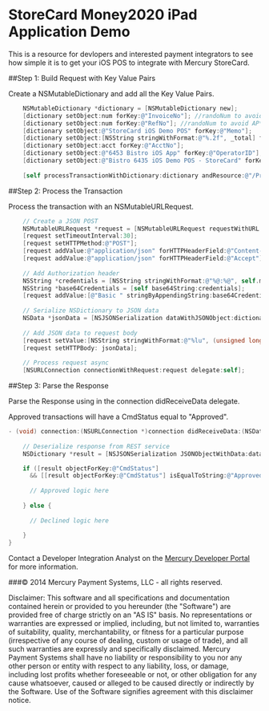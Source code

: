 StoreCard Money2020 iPad Application Demo
=========
This is a resource for devlopers and interested payment integrators to see how simple it is to get your iOS POS to integrate with Mercury StoreCard.

##Step 1: Build Request with Key Value Pairs
  
Create a NSMutableDictionary and add all the Key Value Pairs.
  
```Objective-C
    NSMutableDictionary *dictionary = [NSMutableDictionary new];
    [dictionary setObject:num forKey:@"InvoiceNo"]; //randoNum to avoid AP*
    [dictionary setObject:num forKey:@"RefNo"]; //randoNum to avoid AP*
    [dictionary setObject:@"StoreCard iOS Demo POS" forKey:@"Memo"];
    [dictionary setObject:[NSString stringWithFormat:@"%.2f", _total] forKey:@"Purchase"];
    [dictionary setObject:acct forKey:@"AcctNo"];
    [dictionary setObject:@"6453 Bistro iOS App" forKey:@"OperatorID"];
    [dictionary setObject:@"Bistro 6435 iOS Demo POS - StoreCard" forKey:@"Memo"];
    
    [self processTransactionWithDictionary:dictionary andResource:@"/PrePaid/Sale"];
```
##Step 2: Process the Transaction

Process the transaction with an NSMutableURLRequest.

```Objective-C
    // Create a JSON POST
    NSMutableURLRequest *request = [NSMutableURLRequest requestWithURL:[NSURL URLWithString:self.url]];
    [request setTimeoutInterval:30];
    [request setHTTPMethod:@"POST"];
    [request addValue:@"application/json" forHTTPHeaderField:@"Content-Type"];
    [request addValue:@"application/json" forHTTPHeaderField:@"Accept"];
  
    // Add Authorization header
    NSString *credentials = [NSString stringWithFormat:@"%@:%@", self.merchantID, self.merchantPassword];
    NSString *base64Credentials = [self base64String:credentials];
    [request addValue:[@"Basic " stringByAppendingString:base64Credentials] forHTTPHeaderField:@"Authorization"];
    
    // Serialize NSDictionary to JSON data
    NSData *jsonData = [NSJSONSerialization dataWithJSONObject:dictionary options:NSJSONWritingPrettyPrinted error:nil];
    
    // Add JSON data to request body
    [request setValue:[NSString stringWithFormat:@"%lu", (unsigned long)[jsonData length]] forHTTPHeaderField:@"Content-Length"];
    [request setHTTPBody: jsonData];
    
    // Process request async
    [NSURLConnection connectionWithRequest:request delegate:self];
```
##Step 3: Parse the Response

Parse the Response using in the connection didReceiveData delegate.

Approved transactions will have a CmdStatus equal to "Approved".

```Objective-C
- (void) connection:(NSURLConnection *)connection didReceiveData:(NSData *)data {
    
    // Deserialize response from REST service
    NSDictionary *result = [NSJSONSerialization JSONObjectWithData:data options:kNilOptions error:nil];

    if ([result objectForKey:@"CmdStatus"]
      && [[result objectForKey:@"CmdStatus"] isEqualToString:@"Approved"]) {
      
      // Approved logic here
      
    } else {
      
      // Declined logic here
      
    }
}
```

Contact a Developer Integration Analyst on the [Mercury Developer Portal](http://developer.mercurypay.com/solutions/mobiletablet-retail-json-objectivec/) for more information.

###© 2014 Mercury Payment Systems, LLC - all rights reserved.

Disclaimer:
This software and all specifications and documentation contained herein or provided to you hereunder (the "Software") are provided free of charge strictly on an "AS IS" basis. No representations or warranties are expressed or implied, including, but not limited to, warranties of suitability, quality, merchantability, or fitness for a particular purpose (irrespective of any course of dealing, custom or usage of trade), and all such warranties are expressly and specifically disclaimed. Mercury Payment Systems shall have no liability or responsibility to you nor any other person or entity with respect to any liability, loss, or damage, including lost profits whether foreseeable or not, or other obligation for any cause whatsoever, caused or alleged to be caused directly or indirectly by the Software. Use of the Software signifies agreement with this disclaimer notice.


